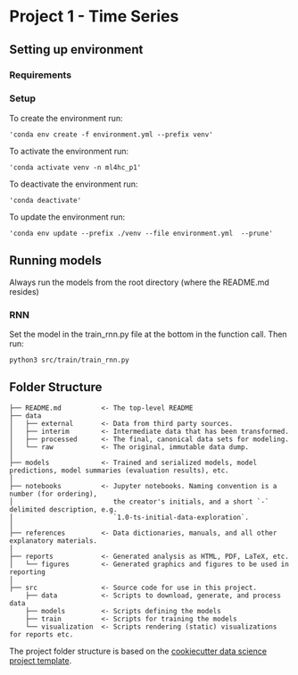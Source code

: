 # Project 1 - Time Series

## Setting up environment

### Requirements

### Setup

To create the environment run:

    'conda env create -f environment.yml --prefix venv'

To activate the environment run: 

    'conda activate venv -n ml4hc_p1'

To deactivate the environment run:

    'conda deactivate'

To update the environment run:

    'conda env update --prefix ./venv --file environment.yml  --prune'

## Running models

Always run the models from the root directory (where the README.md resides)

### RNN

Set the model in the train_rnn.py file at the bottom in the function call. Then run:

    python3 src/train/train_rnn.py

## Folder Structure 
```
├── README.md          <- The top-level README
├── data
│   ├── external       <- Data from third party sources.
│   ├── interim        <- Intermediate data that has been transformed.
│   ├── processed      <- The final, canonical data sets for modeling.
│   └── raw            <- The original, immutable data dump.
│
├── models             <- Trained and serialized models, model predictions, model summaries (evaluation results), etc.
│
├── notebooks          <- Jupyter notebooks. Naming convention is a number (for ordering),
│                         the creator's initials, and a short `-` delimited description, e.g.
│                         `1.0-ts-initial-data-exploration`.
│
├── references         <- Data dictionaries, manuals, and all other explanatory materials.
│
├── reports            <- Generated analysis as HTML, PDF, LaTeX, etc.
│   └── figures        <- Generated graphics and figures to be used in reporting
│
├── src                <- Source code for use in this project.
    ├── data           <- Scripts to download, generate, and process data
    ├── models         <- Scripts defining the models
    ├── train          <- Scripts for training the models
    └── visualization  <- Scripts rendering (static) visualizations for reports etc.
```
The project folder structure is based on the [cookiecutter data science project template](https://drivendata.github.io/cookiecutter-data-science/).

